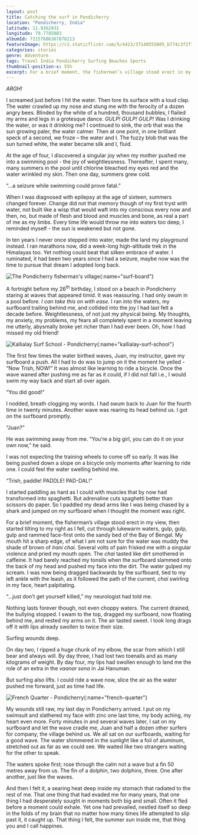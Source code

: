 ```yaml
---
layout: post
title: Catching the surf in Pondicherry
location: "Pondicherry, India"
latitude: 11.9362931
longitude: 79.7785083
albumId: 72157686367876213
featureImage: https://c1.staticflickr.com/5/4423/37140555805_b774c3f2f7_c.jpg
categories: stories
genre: Adventure
tags: Travel India Pondicherry Surfing Beaches Sports
thumbnail-position-x: 55%
excerpt: For a brief moment, the fisherman’s village stood erect in my view, then started tilting to my right as I fell, cut through lukewarm waters, gulp, gulp, gulp and rammed face-first onto the sandy bed of the Bay of Bengal.
---
```

_ARGH!_

I screamed just before I hit the water. Then tore its surface with a loud clap. The water crawled up my nose and stung me with the ferocity of a dozen angry bees. Blinded by the white of a hundred, thousand bubbles, I flailed my arms and legs in a grotesque dance. _GULP! GULP! GULP!_ Was I drinking the water, or was it drinking me? I continued to sink, the orb that was the sun growing paler, the water calmer. Then at one point, in one brilliant speck of a second, we froze – the water and I. The fuzzy blob that was the sun turned white, the water became silk and I, fluid. 

At the age of four, I discovered a singular joy when my mother pushed me into a swimming pool - the joy of weightlessness. Thereafter, I spent many, many summers in the pool until chlorine bleached my eyes red and the water wrinkled my skin. Then one day, summers grew cold.

“…a seizure while swimming could prove fatal.” 

When I was diagnosed with epilepsy at the age of sixteen, summers changed forever. Change did not that memory though of my first tryst with water, not built like a wisp that would waft into my conscious every now and then, no, but made of flesh and blood and muscles and bone, as real a part of me as my limbs. Every time life would throw me into waters too deep, I reminded myself - the sun is weakened but not gone. 

In ten years I never once stepped into water, made the land my playground instead. I ran marathons now, did a week-long high-altitude trek in the Himalayas too. Yet nothing could beat that silken embrace of water. I ruminated, it had been two years since I had a seizure, maybe now was the time to pursue that dream I adopted long back.

![The Pondicherry fisherman's village](){:name="surf-board"}

A fortnight before my 26<sup>th</sup> birthday, I stood on a beach in Pondicherry staring at waves that appeared timid. It was reassuring. I had only swum in a pool before. _I can take this on with ease._ I ran into the waters, my surfboard trailing behind me, and collided into the joy I had last felt a decade before. Weightlessness, of not just my physical being. My thoughts, my anxiety, my problems, my fears all completely spent in a moment leaving me utterly, abysmally broke yet richer than I had ever been. Oh, how I had missed my old friend!

![Kallialay Surf School - Pondicherry](){:name="kallialay-surf-school"}

The first few times the water birthed waves, Juan, my instructor, gave my surfboard a push. All I had to do was to jump on it the moment he yelled - “Now Trish, NOW!” It was almost like learning to ride a bicycle. Once the wave waned after pushing me as far as it could, if I did not fall i.e., I would swim my way back and start all over again.

“You did good!”

I nodded, breath clogging my words. I had swum back to Juan for the fourth time in twenty minutes. Another wave was rearing its head behind us. I got on the surfboard promptly.

“Juan?” 

He was swimming away from me. “You’re a big girl, you can do it on your own now,” he said. 

I was not expecting the training wheels to come off so early. It was like being pushed down a slope on a bicycle only moments after learning to ride one. I could feel the water swelling behind me.

“Trish, paddle! PADDLE! PAD-DAL!” 

I started paddling as hard as I could with muscles that by now had transformed into spaghetti. But adrenaline cuts spaghetti better than scissors do paper. So I paddled my dead arms like I was being chased by a shark and jumped on my surfboard when I thought the moment was right. 

For a brief moment, the fisherman’s village stood erect in my view, then started tilting to my right as I fell, cut through lukewarm waters, gulp, gulp, gulp and rammed face-first onto the sandy bed of the Bay of Bengal. My mouth hit a sharp edge, of what I am not sure for the water was muddy the shade of brown of _Irani chai_. Several volts of pain frisked me with a singular violence and pried my mouth open. The _chai_ tasted like dirt smothered in caffeine. It had barely reached my tonsils when the surfboard slammed onto the back of my head and pushed my face into the dirt. The water gulped my scream. I was now being dragged backwards by the surfboard, tied to my left ankle with the leash, as it followed the path of the current, _chai_ swirling in my face, heart palpitating. 

“…just don’t get yourself killed,” my neurologist had told me. 

Nothing lasts forever though, not even choppy waters. The current drained, the bullying stopped. I swam to the top, dragged my surfboard, now floating behind me, and rested my arms on it. The air tasted sweet. I took long drags off it with lips already swollen to twice their size. 

Surfing wounds deep.

On day two, I ripped a huge chunk of my elbow, the scar from which I still bear and always will. By day three, I had lost two toenails and as many kilograms of weight. By day four, my lips had swollen enough to land me the role of an extra in the _vaanar sena_ in Jai Hanuman.

But surfing also lifts. I could ride a wave now, slice the air as the water pushed me forward, just as time had life. 

![French Quarter - Pondicherry](){:name="french-quarter"}

My wounds still raw, my last day in Pondicherry arrived. I put on my swimsuit and slathered my face with zinc one last time, my body aching, my heart even more. Forty minutes in and several waves later, I sat on my surfboard and let the wave cradle me, Juan and half a dozen other surfers for company, the village behind us. We all sat on our surfboards, waiting for a good wave. The water shimmered in the sunlight like a foil of aluminum, stretched out as far as we could see. We waited like two strangers waiting for the other to speak. 

The waters spoke first; rose through the calm not a wave but a fin 50 metres away from us. The fin of a dolphin, two dolphins, three. One after another, just like the waves. 

And then I felt it, a searing heat deep inside my stomach that radiated to the rest of me. That one thing that had evaded me for many years, that one thing I had desperately sought in moments both big and small. Often it fled before a moment could exhale. Yet one had prevailed, nestled itself so deep in the folds of my brain that no matter how many times life attempted to slip past it, it caught up. That thing I felt, the summer sun inside me, that thing you and I call happines.   

	 
 

